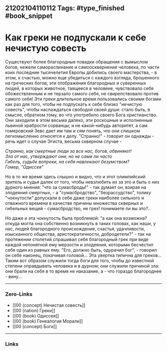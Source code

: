21202104110112
Tags: #type_finished #book_snippet  
---
# Как греки не подпускали к себе нечистую совесть

Существуют более благородные повадки обращения с вымыслом богов, нежели самораспинание и самоосквернение человека, по части коих последние тысячелетия Европы добились своего мастерства, - в этом, к счастью, можно еще убедиться с каждого взгляда, брошенного на греческих богов, эти отображения благородных и суверенных людей, в которых животное, таящееся в человеке, чувствовало себя обожествленным и не терзало самого себя, не свирепствовало против самого себя! Эти греки длительное время пользовались своими богами как раз для того, чтобы не подпускать к себе близко "нечистую совесть", чтобы наслаждаться свободой своей души: стало быть, в смысле, обратном тому, во что употребило своего Бога христианство. Они заходили в этом весьма далеко, эти роскошные и исполненные львиной храбрости сорванцы; и не какой-нибудь авторитет, а сам гомеровский Зевс дает им там и сям понять, что они слишком легкомысленно относятся к делу. "Странно!" - говорит он однажды - речь идет о случае Эгиста, весьма скверном случае -  

*Странно, как смертные люди за все нас, богов, обвиняют!  
Зло от нас, утверждают они; но не сами ли часто  
Гибель, судьбе вопреки, на себя навлекают безумством?  
Гомер, "Одиссея"* 

 Но в то же время здесь слышно и видно, что и этот олимпийский зритель и судья далек от того, чтобы невзлюбить их за это и быть о них дурного мнения: "что за сумасброды!" - так думает он, взирая на злодеяния смертных, - а "сумасбродство", "безрассудство", толику "чокнутости" допускали в себе даже греки наиболее сильного и отважного времени в качестве причины множества скверных и гибельных вещей - сумасбродство, не грех! понимаете ли вы это?.. 
 
 Но даже и эта чокнутость была проблемой: "а как она возможна? откуда могла она собственно возникнуть в таких головах, как наши, у нас, людей благородного происхождения, счастья, удачливости, изысканного общества, аристократичности, добродетели?" - так на протяжении столетий спрашивал себя благородный грек при виде каждой непонятной ему мерзости и злодеяния, которыми бесчестил себя один из равных ему. "Его, должно быть, одурачил бог", - говорил он себе наконец, покачивая головой... Эта увертка типична для греков... Таким вот образом служили тогда боги для того, чтобы до известной степени оправдывать человека и в дурном; они служили причиной зла: они брали на себя в то время не наказание, а - что гораздо благороднее - вину...

---
### Zero-Links
- [[00 (concept) Нечистая совесть]]
- [[00 (nation) Греки]]
- [[00 (book) Одиссея]]
- [[00 (book) Генеалогия Морали]]
- [[00 (concept) Боги]]
---
### Links